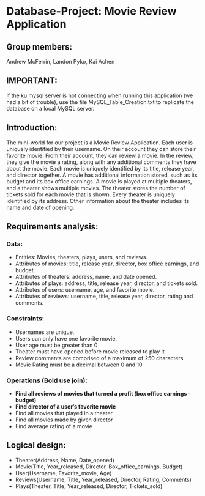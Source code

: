 # Database-Project: Movie Review Application

## Group members:
Andrew McFerrin, Landon Pyko, Kai Achen

## IMPORTANT:
If the ku mysql server is not connecting when running this application (we had a bit of trouble), use the file MySQL_Table_Creation.txt to replicate the database on a local MySQL server.

## Introduction:
  The mini-world for our project is a Movie Review Application. Each user is uniquely identified by their username. On their account they can store their favorite movie. From their account, they can review a movie. In the review, they give the movie a rating, along with any additional comments they have about the movie. Each movie is uniquely identified by its title, release year, and director together. A movie has additional information stored, such as its budget and its box office earnings. A movie is played at multiple theaters, and a theater shows multiple movies. The theater stores the number of tickets sold for each movie that is shown. Every theater is uniquely identified by its address. Other information about the theater includes its name and date of opening.


## Requirements analysis: 
### Data:
- Entities: Movies, theaters, plays, users, and reviews. 
- Attributes of movies: title, release year, director, box office earnings, and budget. 
- Attributes of theaters: address, name, and date opened.
- Attributes of plays: address, title, release year, director, and tickets sold.
- Attributes of users: username, age, and favorite movie. 
- Attributes of reviews: username, title, release year, director, rating and comments.
### Constraints:
- Usernames are unique. 
- Users can only have one favorite movie. 
- User age must be greater than 0
- Theater must have opened before movie released to play it
- Review comments are comprised of a maximum of 250 characters
- Movie Rating must be a decimal between  0 and 10 
### Operations (Bold use join):
- **Find all reviews of movies that turned a profit (box office earnings - budget)**
- **Find director of a user’s favorite movie**
- Find all movies that played in a theater
- Find all movies made by given director
- Find average rating of a movie

## Logical design:
- Theater(Address, Name, Date_opened)
- Movie(Title, Year_released, Director, Box_office_earnings, Budget)
- User(Username, Favorite_movie, Age)
- Reviews(Username, Title, Year_released, Director, Rating, Comments)
- Plays(Theater, Title, Year_released, Director, Tickets_sold)
